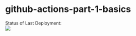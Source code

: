 # github-actions-part-1-basics

Status of Last Deployment:<br>
<img src="https://github.com/37Lucky37/github-actions-part-1-basics/workflows/My-GitHubActions-Basics/badge.svg?branch=main"><br>

